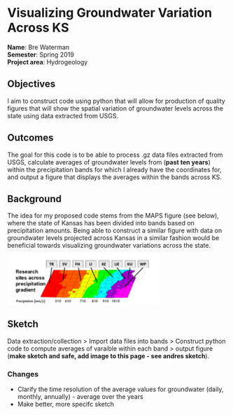 # Visualizing Groundwater Variation Across KS

**Name**: Bre Waterman <br/>
**Semester**: Spring 2019 <br/>
**Project area**: Hydrogeology

## Objectives
I aim to construct code using python that will allow for production of quality figures that will show the spatial variation of groundwater levels across the state using data extracted from USGS. 

## Outcomes
The goal for this code is to be able to process .gz data files extracted from USGS, calculate averages of groundwater levels from (**past ten years**) within the precipitation bands for which I already have the coordinates for, and output a figure that displays the averages within the bands across KS.

## Background
The idea for my proposed code stems from the MAPS figure (see below), where the state of Kansas has been divided into bands based on precipitation amounts. Being able to construct a similar figure with data on groundwater levels projected across Kansas in a similar fashion would be beneficial towards visualizing groundwater variations across the state. 

<img src="pptgrad.png" alt="pptgrad_image" width="350"/>

## Sketch
Data extraction/collection > Import data files into bands > Construct python code to compute averages of varaible within each band > output figure (**make sketch and safe, add image to this page - see andres sketch**).

 
### Changes
 * Clarify the time resolution of the average values for groundwater (daily, monthly, annually) - average over the years
 * Make better, more specifc sketch
